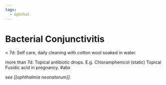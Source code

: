 ```yaml
---
tags:
  - ophthal
---
```

# Bacterial Conjunctivitis
< 7d: Self care, daily cleaning with cotton wool soaked in water.

 more than 7d: Topical antibiotic drops. E.g. Chloramphenicol (static)
Topical Fusidic acid in pregnancy. #abx 

*see [[ophthalmia neonatorum]].* 